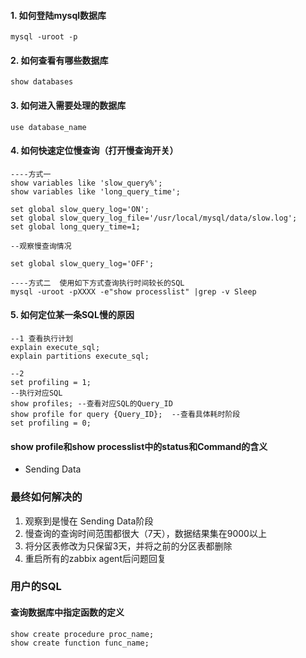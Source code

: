 #### 1. 如何登陆mysql数据库
```mysql -uroot -p```

#### 2. 如何查看有哪些数据库
```show databases```

#### 3. 如何进入需要处理的数据库
```use database_name```

#### 4. 如何快速定位慢查询（打开慢查询开关）
```
----方式一
show variables like 'slow_query%';
show variables like 'long_query_time';

set global slow_query_log='ON'; 
set global slow_query_log_file='/usr/local/mysql/data/slow.log';
set global long_query_time=1;

--观察慢查询情况

set global slow_query_log='OFF'; 

----方式二  使用如下方式查询执行时间较长的SQL
mysql -uroot -pXXXX -e"show processlist" |grep -v Sleep

```

#### 5. 如何定位某一条SQL慢的原因
```
--1 查看执行计划
explain execute_sql;
explain partitions execute_sql;

--2
set profiling = 1;
--执行对应SQL
show profiles; --查看对应SQL的Query_ID
show profile for query {Query_ID};  --查看具体耗时阶段
set profiling = 0;
```

#### show profile和show processlist中的status和Command的含义
- Sending Data


### 最终如何解决的
1. 观察到是慢在 Sending Data阶段
2. 慢查询的查询时间范围都很大（7天），数据结果集在9000以上
3. 将分区表修改为只保留3天，并将之前的分区表都删除
4. 重启所有的zabbix agent后问题回复

### 用户的SQL
#### 查询数据库中指定函数的定义
```
show create procedure proc_name;
show create function func_name;
```
